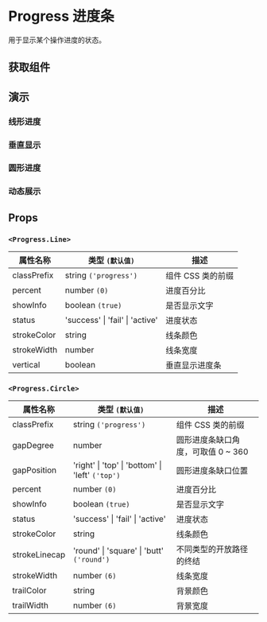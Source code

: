 # Progress 进度条

用于显示某个操作进度的状态。

## 获取组件

<!--{include:(components/progress/fragments/import.md)}-->

## 演示

### 线形进度

<!--{include:`line.md`}-->

### 垂直显示

<!--{include:`line-vertical.md`}-->

### 圆形进度

<!--{include:`circle.md`}-->

### 动态展示

<!--{include:`dynamic.md`}-->

## Props

### `<Progress.Line>`

| 属性名称    | 类型 `(默认值)`                         | 描述              |
| ----------- | --------------------------------------- | ----------------- |
| classPrefix | string `('progress')`                   | 组件 CSS 类的前缀 |
| percent     | number `(0)`                            | 进度百分比        |
| showInfo    | boolean `(true)`                        | 是否显示文字      |
| status      | 'success' &#124; 'fail' &#124; 'active' | 进度状态          |
| strokeColor | string                                  | 线条颜色          |
| strokeWidth | number                                  | 线条宽度          |
| vertical    | boolean                                 | 垂直显示进度条    |

### `<Progress.Circle>`

| 属性名称      | 类型 `(默认值)`                                              | 描述                               |
| ------------- | ------------------------------------------------------------ | ---------------------------------- |
| classPrefix   | string `('progress')`                                        | 组件 CSS 类的前缀                  |
| gapDegree     | number                                                       | 圆形进度条缺口角度，可取值 0 ~ 360 |
| gapPosition   | 'right' &#124; 'top' &#124; 'bottom' &#124; 'left' `('top')` | 圆形进度条缺口位置                 |
| percent       | number `(0)`                                                 | 进度百分比                         |
| showInfo      | boolean `(true)`                                             | 是否显示文字                       |
| status        | 'success' &#124; 'fail' &#124; 'active'                      | 进度状态                           |
| strokeColor   | string                                                       | 线条颜色                           |
| strokeLinecap | 'round' &#124; 'square' &#124; 'butt' `('round')`            | 不同类型的开放路径的终结           |
| strokeWidth   | number `(6)`                                                 | 线条宽度                           |
| trailColor    | string                                                       | 背景颜色                           |
| trailWidth    | number `(6)`                                                 | 背景宽度                           |
